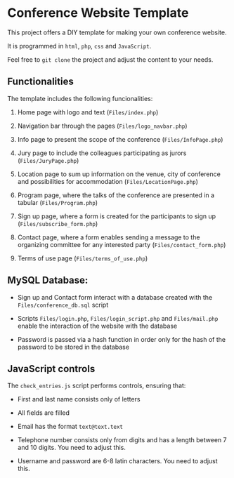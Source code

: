 # Conference Website Template

This project offers a DIY template for making your own conference website. 

It is programmed in `html`, `php`, `css` and `JavaScript`.

Feel free to `git clone` the project and adjust the content to your needs.

## Functionalities

The template includes the following funcionalities:

1. Home page with logo and text (`Files/index.php`)

2. Navigation bar through the pages (`Files/logo_navbar.php`)

3. Info page to present the scope of the conference (`Files/InfoPage.php`)

4. Jury page to include the colleagues participating as jurors (`Files/JuryPage.php`)

5. Location page to sum up information on the venue, city of conference and possibilities for accommodation (`Files/LocationPage.php`)

6. Program page, where the talks of the conference are presented in a tabular (`Files/Program.php`)

7. Sign up page, where a form is created for the participants to sign up (`Files/subscribe_form.php`)

8. Contact page, where a form enables sending a message to the organizing committee for any interested party (`Files/contact_form.php`)

9. Terms of use page (`Files/terms_of_use.php`)


## MySQL Database:

* Sign up and Contact form interact with a database created with the `Files/conference_db.sql` script

* Scripts `Files/login.php`, `Files/login_script.php` and `Files/mail.php` enable the interaction of the website with the database

* Password is passed via a hash function in order only for the hash of the password to be stored in the database

## JavaScript controls

The `check_entries.js` script performs controls, ensuring that:

* First and last name consists only of letters

* All fields are filled

* Email has the format `text@text.text`

* Telephone number consists only from digits and has a length between 7 and 10 digits. You need to adjust this.

* Username and password are  6-8 latin characters. You need to adjust this.
